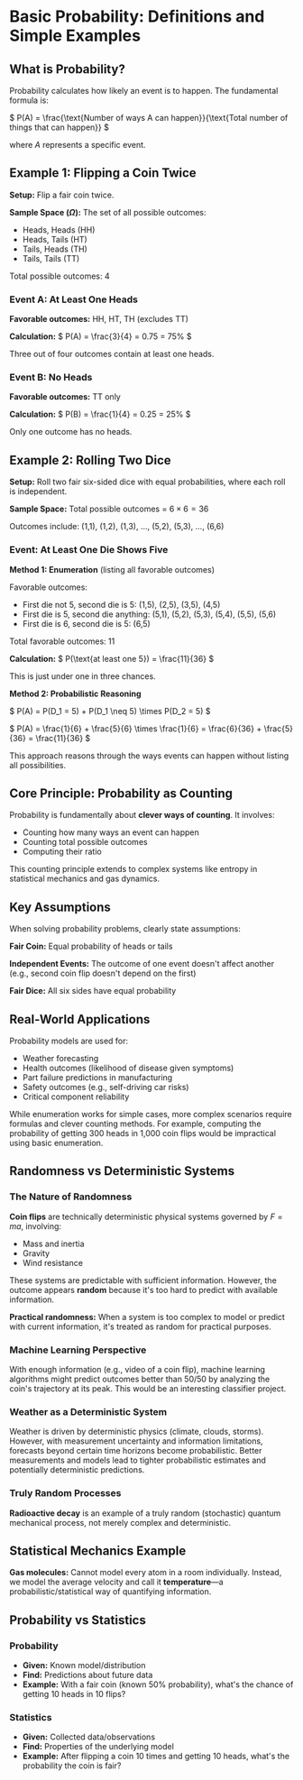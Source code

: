 # Basic Probability: Definitions and Simple Examples

## What is Probability?

Probability calculates how likely an event is to happen. The fundamental formula is:

$
P(A) = \frac{\text{Number of ways A can happen}}{\text{Total number of things that can happen}}
$

where $A$ represents a specific event.

## Example 1: Flipping a Coin Twice

**Setup:** Flip a fair coin twice.

**Sample Space ($\Omega$):** The set of all possible outcomes:
- Heads, Heads (HH)
- Heads, Tails (HT)
- Tails, Heads (TH)
- Tails, Tails (TT)

Total possible outcomes: 4

### Event A: At Least One Heads

**Favorable outcomes:** HH, HT, TH (excludes TT)

**Calculation:**
$
P(A) = \frac{3}{4} = 0.75 = 75\%
$

Three out of four outcomes contain at least one heads.

### Event B: No Heads

**Favorable outcomes:** TT only

**Calculation:**
$
P(B) = \frac{1}{4} = 0.25 = 25\%
$

Only one outcome has no heads.

## Example 2: Rolling Two Dice

**Setup:** Roll two fair six-sided dice with equal probabilities, where each roll is independent.

**Sample Space:** Total possible outcomes = $6 \times 6 = 36$

Outcomes include: (1,1), (1,2), (1,3), ..., (5,2), (5,3), ..., (6,6)

### Event: At Least One Die Shows Five

**Method 1: Enumeration** (listing all favorable outcomes)

Favorable outcomes:
- First die not 5, second die is 5: (1,5), (2,5), (3,5), (4,5)
- First die is 5, second die anything: (5,1), (5,2), (5,3), (5,4), (5,5), (5,6)
- First die is 6, second die is 5: (6,5)

Total favorable outcomes: 11

**Calculation:**
$
P(\text{at least one 5}) = \frac{11}{36}
$

This is just under one in three chances.

**Method 2: Probabilistic Reasoning**

$
P(A) = P(D_1 = 5) + P(D_1 \neq 5) \times P(D_2 = 5)
$

$
P(A) = \frac{1}{6} + \frac{5}{6} \times \frac{1}{6} = \frac{6}{36} + \frac{5}{36} = \frac{11}{36}
$

This approach reasons through the ways events can happen without listing all possibilities.

## Core Principle: Probability as Counting

Probability is fundamentally about **clever ways of counting**. It involves:
- Counting how many ways an event can happen
- Counting total possible outcomes
- Computing their ratio

This counting principle extends to complex systems like entropy in statistical mechanics and gas dynamics.

## Key Assumptions

When solving probability problems, clearly state assumptions:

**Fair Coin:** Equal probability of heads or tails

**Independent Events:** The outcome of one event doesn't affect another (e.g., second coin flip doesn't depend on the first)

**Fair Dice:** All six sides have equal probability

## Real-World Applications

Probability models are used for:
- Weather forecasting
- Health outcomes (likelihood of disease given symptoms)
- Part failure predictions in manufacturing
- Safety outcomes (e.g., self-driving car risks)
- Critical component reliability

While enumeration works for simple cases, more complex scenarios require formulas and clever counting methods. For example, computing the probability of getting 300 heads in 1,000 coin flips would be impractical using basic enumeration.

## Randomness vs Deterministic Systems

### The Nature of Randomness

**Coin flips** are technically deterministic physical systems governed by $F = ma$, involving:
- Mass and inertia
- Gravity
- Wind resistance

These systems are predictable with sufficient information. However, the outcome appears **random** because it's too hard to predict with available information.

**Practical randomness:** When a system is too complex to model or predict with current information, it's treated as random for practical purposes.

### Machine Learning Perspective

With enough information (e.g., video of a coin flip), machine learning algorithms might predict outcomes better than 50/50 by analyzing the coin's trajectory at its peak. This would be an interesting classifier project.

### Weather as a Deterministic System

Weather is driven by deterministic physics (climate, clouds, storms). However, with measurement uncertainty and information limitations, forecasts beyond certain time horizons become probabilistic. Better measurements and models lead to tighter probabilistic estimates and potentially deterministic predictions.

### Truly Random Processes

**Radioactive decay** is an example of a truly random (stochastic) quantum mechanical process, not merely complex and deterministic.

## Statistical Mechanics Example

**Gas molecules:** Cannot model every atom in a room individually. Instead, we model the average velocity and call it **temperature**—a probabilistic/statistical way of quantifying information.

## Probability vs Statistics

### Probability
- **Given:** Known model/distribution
- **Find:** Predictions about future data
- **Example:** With a fair coin (known 50% probability), what's the chance of getting 10 heads in 10 flips?

### Statistics
- **Given:** Collected data/observations
- **Find:** Properties of the underlying model
- **Example:** After flipping a coin 10 times and getting 10 heads, what's the probability the coin is fair?